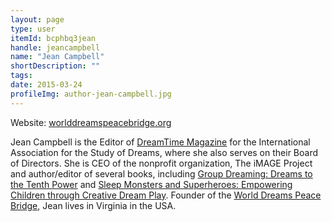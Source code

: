 ```yaml
---
layout: page
type: user
itemId: bcphbq3jean
handle: jeancampbell
name: "Jean Campbell"
shortDescription: ""
tags:
date: 2015-03-24
profileImg: author-jean-campbell.jpg
---
```


Website: [worlddreamspeacebridge.org](https://www.worlddreamspeacebridge.org/)

Jean Campbell is the Editor of [DreamTime Magazine](https://www.asdreams.org/dreamtime-magazine-info/) for the International Association for the Study of Dreams, where she also serves on their Board of Directors. She is CEO of the nonprofit organization, The iMAGE Project and author/editor of several books, including [Group Dreaming: Dreams to the Tenth Power](https://www.goodreads.com/book/show/940129.Group_Dreaming) and [Sleep Monsters and Superheroes: Empowering Children through Creative Dream Play](https://www.goodreads.com/book/show/28999710-sleep-monsters-and-superheroes). Founder of the [World Dreams Peace Bridge](https://www.worlddreamspeacebridge.org/), Jean lives in Virginia in the USA.

